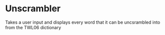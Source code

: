 # Unscrambler
Takes a user input and displays every word that it can be uncsrambled into from the TWL06 dictionary